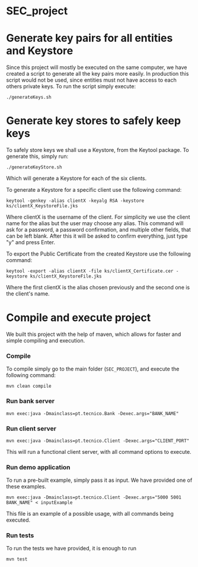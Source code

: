# SEC_project

# Generate key pairs for all entities and Keystore

Since this project will mostly be executed on the same computer, we have created a script to generate all the key pairs more easily. In production this script would not be used, since entities must not have access to each others private keys.
To run the script simply execute:

`./generateKeys.sh`

# Generate key stores to safely keep keys

To safely store keys we shall use a Keystore, from the Keytool package. To generate this, simply run:

`./generateKeyStore.sh`

Which will generate a Keystore for each of the six clients.

To generate a Keystore for a specific client use the following command:
``` 
keytool -genkey -alias clientX -keyalg RSA -keystore ks/clientX_KeystoreFile.jks
```

Where clientX is the username of the client. For simplicity we use the client name for the alias but the user may choose any alias. 
This command will ask for a password, a password confirmation, and multiple other fields, that can be left blank. After this it will be asked to confirm everything, just type "y" and press Enter. 

To export the Public Certificate from the created Keystore use the following command: 
``` 
keytool -export -alias clientX -file ks/clientX_Certificate.cer -keystore ks/clientX_KeystoreFile.jks
```
Where the first clientX is the alias chosen previously and the second one is the client's name.

# Compile and execute project

We built this project with the help of maven, which allows for faster and simple compiling and execution.

### Compile

To compile simply go to the main folder (`SEC_PROJECT`), and execute the following command:

`mvn clean compile`

### Run bank server

`mvn exec:java -Dmainclass=pt.tecnico.Bank -Dexec.args="BANK_NAME"`

### Run client server

`mvn exec:java -Dmainclass=pt.tecnico.Client -Dexec.args="CLIENT_PORT"`

This will run a functional client server, with all command options to execute.

### Run demo application

To run a pre-built example, simply pass it as input. We have provided one of these examples.

`mvn exec:java -Dmainclass=pt.tecnico.Client -Dexec.args="5000 5001 BANK_NAME" < inputExample`

This file is an example of a possible usage, with all commands being executed.

### Run tests

To run the tests we have provided, it is enough to run

`mvn test`
